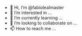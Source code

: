 - 👋 Hi, I’m @fabiolealmaster
- 👀 I’m interested in ...
- 🌱 I’m currently learning ...
- 💞️ I’m looking to collaborate on ...
- 📫 How to reach me ...

<!---
fabiolealmaster/fabiolealmaster is a ✨ special ✨ repository because its `README.md` (this file) appears on your GitHub profile.
You can click the Preview link to take a look at your changes.
--->
